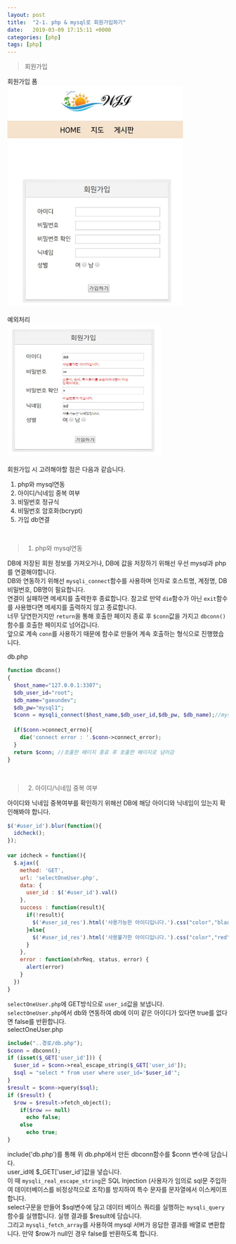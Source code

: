 ```yaml
---
layout: post
title:  "2-1. php & mysql로 회원가입하기"
date:   2019-03-09 17:15:11 +0000
categories: [php]
tags: [php]
---
```


>회원가입

회원가입 폼
<br>
<img src="/images/php/user/join.jpg" width="400" height="500">
<br>
<br>
예외처리
<br>
<img src="/images/php/user/joinexcept.jpg" width="350" height="300">
<br>
<br>
회원가입 시 고려해야할 점은 다음과 같습니다.<br>
1. php와 mysql연동
2. 아이디/닉네임 중복 여부
3. 비밀번호 정규식
4. 비밀번호 암호화(bcrypt)
5. 가입 db연결

<br>

>1. php와 mysql연동

DB에 저장된 회원 정보를 가져오거나, DB에 값을 저장하기 위해선 우선 mysql과 php를 연결해야합니다.
<br>
DB와 연동하기 위해선 `mysqli_connect`함수를 사용하며 인자로 호스트명, 계정명, DB비밀번호, DB명이 필요합니다.
<br>
연결이 실패하면 메세지를 출력한후 종료합니다. 참고로 만약 `die`함수가 아닌 `exit`함수를 사용했다면 메세지를 출력하지 않고 종료합니다.
<br>
너무 당연한거지만 `return`을 통해 호출한 페이지 종료 후 `$conn`값을 가지고 `dbconn()`함수를 호출한 페이지로 넘어갑니다.
<br>
앞으로 계속 `conn`를 사용하기 때문에 함수로 만들어 계속 호출하는 형식으로 진행했습니다.

db.php
```php
function dbconn()
{
  $host_name="127.0.0.1:3307";
  $db_user_id="root";
  $db_name="gaeundev";
  $db_pw="mysql1";
  $conn = mysqli_connect($host_name,$db_user_id,$db_pw, $db_name);//mysql연결

  if($conn->connect_errno){
    die('connect error : '.$conn->connect_error);
  }
  return $conn; //호출한 페이지 종료 후 호출한 페이지로 넘어감
}
```
<br>

>2. 아이디/닉네임 중복 여부

아이디와 닉네임 중복여부를 확인하기 위해선 DB에 해당 아이디와 닉네임이 있는지 확인해봐야 합니다.
<br>
```javascript
$('#user_id').blur(function(){
  idcheck();
});

var idcheck = function(){
  $.ajax({
    method: 'GET',
    url: 'selectOneUser.php',
    data: {
      user_id : $('#user_id').val()
    },
    success : function(result){
      if(!result){
        $('#user_id_res').html('사용가능한 아이디입니다.').css("color","black");
      }else{
        $('#user_id_res').html('사용불가한 아이디입니다.').css("color","red");
      }
    },
    error : function(xhrReq, status, error) {
      alert(error)
    }
  })
}

```
`selectOneUser.php`에 GET방식으로 `user_id`값을 보냅니다. <br>
`selectOneUser.php`에서 db와 연동하여 db에 이미 같은 아이디가 있다면 true를 없다면 false를 반환합니다.
<br>
selectOneUser.php
```php
include("..경로/db.php");
$conn = dbconn();
if (isset($_GET['user_id'])) {
  $user_id = $conn->real_escape_string($_GET['user_id']);
  $sql = "select * from user where user_id='$user_id'";
}
$result = $conn->query($sql);
if ($result) {
  $row = $result->fetch_object();
    if($row == null)
      echo false;
    else
      echo true;
}
```
include('db.php')를 통해 위 db.php에서 만든 dbconn함수를 \$conn 변수에 담습니다.<br>
user_id에 \$_GET['user_id']값을 넣습니다.
<br>
이 때 `mysqli_real_escape_string`은 SQL Injection (사용자가 임의로 sql문 주입하여 데이터베이스를 비정상적으로 조작)를 방지하여 특수 문자를 문자열에서 이스케이프합니다.
<br>
select구문을 만들어 \$sql변수에 담고 데이터 베이스 쿼리를 실행하는 `mysqli_query`함수를 실행합니다. 실행 결과를 \$result에 담습니다.
<br>
그리고 `mysqli_fetch_array`를 사용하여 mysql 서버가 응답한 결과를 배열로 변환합니다. 만약 \$row가 null인 경우 false를 반환하도록 합니다.
<br>
